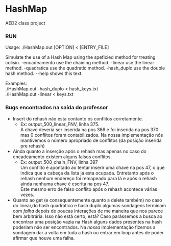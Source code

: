 # HashMap
AED2 class project

### RUN
Usage: ./HashMap.out [OPTION] < [ENTRY_FILE]

Simulate the use of a Hash Map using the speficied method for treating colisin.
  -encadeamento		use the chaining method.
  -linear		    use the linear method.
  -quadratica		use the quadratic method.
  -hash_duplo		use the double hash method.
  --help		    shows this text.

Examples:  
  ./HashMap.out -hash_duplo < hash_keys.txt  
  ./HashMap.out -linear < keys.txt

### Bugs encontrados na saída do professor
  - Insert do rehash não esta contanto os conflitos corretamente.  
    - Ex: output_500_linear_FNV, linha 375.  
    A chave deveria ser inserida na pos 366 e foi inserida na pos 370 mas 0 conflitos foram contabilizados.
    Na nossa implementação nós mantivemos o número apropriado de conflitos (da posição inserida pre rehash)
  - Ainda quanto a inserção após o rehash mas apenas no caso do encadeamento existem alguns falsos conflitos.  
    - Ex: output_500_chain_FNV, linha 397  
    Um conflito é apontado ao tentar inserir uma chave na pos 47, o que indica que a cabeça da lista já esta ocupada. Entretanto após o rehash nenhum endereço foi remapeado para lá e após o rehash ainda nenhuma chave é escrita na pos 47.  
    Este mesmo erro de falso conflito após o rehash acontece várias vezes.  
  - Quanto ao get (e consequentemente quanto a delete também) no caso do linear,do hash quadrático e hash duplo algumas sondagens terminam com *falha* depois de poucas interações de me maneira que nos parece bem arbitrária. Isso não está certo, está? Caso parássemos a busca ao encontrar uma posição vazia na Hash alguns dados presentes na hash poderiam não ser encontrados. Na *nossa* implementação fizemos a sondagem dar a volta em toda a hash ou entrar em loop antes de poder afirmar que houve uma falha.  
